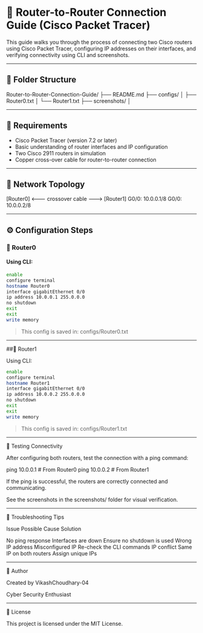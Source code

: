 # 🔌 Router-to-Router Connection Guide (Cisco Packet Tracer)

This guide walks you through the process of connecting two Cisco routers using Cisco Packet Tracer, configuring IP addresses on their interfaces, and verifying connectivity using CLI and screenshots.

---

## 📂 Folder Structure

Router-to-Router-Connection-Guide/ ├── README.md ├── configs/ │   ├── Router0.txt │   └── Router1.txt ├── screenshots/ │   

---

## 🧰 Requirements

- Cisco Packet Tracer (version 7.2 or later)
- Basic understanding of router interfaces and IP configuration
- Two Cisco 2911 routers in simulation
- Copper cross-over cable for router-to-router connection

---

## 📡 Network Topology

[Router0] <--- crossover cable ---> [Router1] G0/0: 10.0.0.1/8                  G0/0: 10.0.0.2/8

---

## ⚙ Configuration Steps

### 🔧 Router0

#### Using CLI:

```bash
enable
configure terminal
hostname Router0
interface gigabitEthernet 0/0
ip address 10.0.0.1 255.0.0.0
no shutdown
exit
exit
write memory
```

> This config is saved in: configs/Router0.txt




---

##🔧 Router1

Using CLI:

```bash
enable
configure terminal
hostname Router1
interface gigabitEthernet 0/0
ip address 10.0.0.2 255.0.0.0
no shutdown
exit
exit
write memory
```
> This config is saved in: configs/Router1.txt




---

🧪 Testing Connectivity

After configuring both routers, test the connection with a ping command:

ping 10.0.0.1    # From Router0
ping 10.0.0.2    # From Router1

If the ping is successful, the routers are correctly connected and communicating.

See the screenshots in the screenshots/ folder for visual verification.


---
🧰 Troubleshooting Tips

Issue	Possible Cause	Solution

No ping response	Interfaces are down	Ensure no shutdown is used
Wrong IP address	Misconfigured IP	Re-check the CLI commands
IP conflict	Same IP on both routers	Assign unique IPs



---

📘 Author

Created by VikashChoudhary-04

Cyber Security Enthusiast


---

📝 License

This project is licensed under the MIT License.
